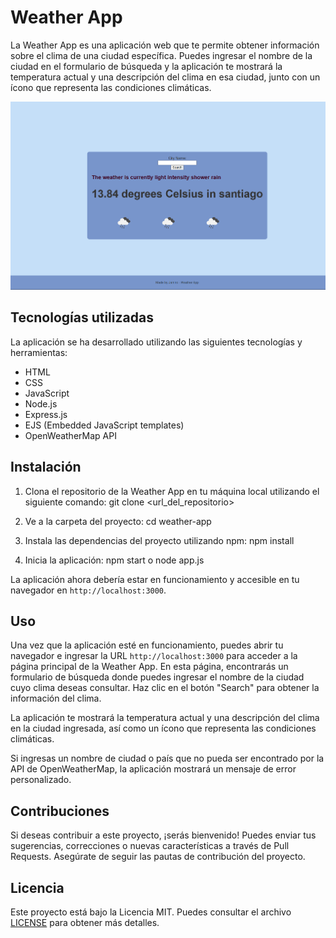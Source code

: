 # Weather App 

La Weather App es una aplicación web que te permite obtener información sobre el clima de una ciudad específica. Puedes ingresar el nombre de la ciudad en el formulario de búsqueda y la aplicación te mostrará la temperatura actual y una descripción del clima en esa ciudad, junto con un ícono que representa las condiciones climáticas.

![Weather App](captura.png)


## Tecnologías utilizadas

La aplicación se ha desarrollado utilizando las siguientes tecnologías y herramientas:

- HTML
- CSS
- JavaScript
- Node.js
- Express.js
- EJS (Embedded JavaScript templates)
- OpenWeatherMap API

## Instalación

1. Clona el repositorio de la Weather App en tu máquina local utilizando el siguiente comando:
git clone <url_del_repositorio>

2. Ve a la carpeta del proyecto:
cd weather-app

3. Instala las dependencias del proyecto utilizando npm:
npm install

4. Inicia la aplicación:
npm start o node app.js


La aplicación ahora debería estar en funcionamiento y accesible en tu navegador en `http://localhost:3000`.

## Uso

Una vez que la aplicación esté en funcionamiento, puedes abrir tu navegador e ingresar la URL `http://localhost:3000` para acceder a la página principal de la Weather App. En esta página, encontrarás un formulario de búsqueda donde puedes ingresar el nombre de la ciudad cuyo clima deseas consultar. Haz clic en el botón "Search" para obtener la información del clima.

La aplicación te mostrará la temperatura actual y una descripción del clima en la ciudad ingresada, así como un ícono que representa las condiciones climáticas.

Si ingresas un nombre de ciudad o país que no pueda ser encontrado por la API de OpenWeatherMap, la aplicación mostrará un mensaje de error personalizado.


## Contribuciones

Si deseas contribuir a este proyecto, ¡serás bienvenido! Puedes enviar tus sugerencias, correcciones o nuevas características a través de Pull Requests. Asegúrate de seguir las pautas de contribución del proyecto.

## Licencia

Este proyecto está bajo la Licencia MIT. Puedes consultar el archivo [LICENSE](LICENSE) para obtener más detalles.
